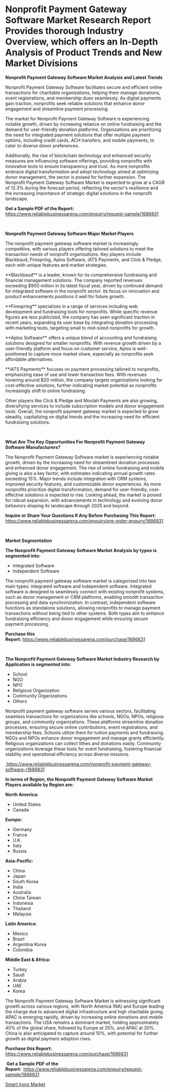 <p><h1>Nonprofit Payment Gateway Software Market Research Report Provides thorough Industry Overview, which offers an In-Depth Analysis of Product Trends and New Market Divisions</h1></p><p><strong>Nonprofit Payment Gateway Software Market Analysis and Latest Trends</strong></p>
<p><p>Nonprofit Payment Gateway Software facilitates secure and efficient online transactions for charitable organizations, helping them manage donations, event registrations, and membership dues seamlessly. As digital payments gain traction, nonprofits seek reliable solutions that enhance donor engagement and streamline payment processing.</p><p>The market for Nonprofit Payment Gateway Software is experiencing notable growth, driven by increasing reliance on online fundraising and the demand for user-friendly donation platforms. Organizations are prioritizing the need for integrated payment solutions that offer multiple payment options, including credit cards, ACH transfers, and mobile payments, to cater to diverse donor preferences. </p><p>Additionally, the rise of blockchain technology and enhanced security measures are influencing software offerings, providing nonprofits with innovative tools to ensure transparency and trust. As more nonprofits embrace digital transformation and adopt technology aimed at optimizing donor management, the sector is poised for further expansion. The Nonprofit Payment Gateway Software Market is expected to grow at a CAGR of 12.3% during the forecast period, reflecting the sector's resilience and the increasing importance of strategic digital solutions in the nonprofit landscape.</p></p>
<p><strong>Get a Sample PDF of the Report:&nbsp;</strong> <a href="https://www.reliablebusinessarena.com/enquiry/request-sample/1686831?utm_campaign=3114&utm_medium=2&utm_source=Github&utm_content=ia&utm_term=26032025&utm_id=nonprofit-payment-gateway-software">https://www.reliablebusinessarena.com/enquiry/request-sample/1686831</a></p>
<p>&nbsp;</p>
<p><strong>Nonprofit Payment Gateway Software Major Market Players</strong></p>
<p><p>The nonprofit payment gateway software market is increasingly competitive, with various players offering tailored solutions to meet the transaction needs of nonprofit organizations. Key players include Blackbaud, Firespring, Aplos Software, iATS Payments, and Click & Pledge, each with unique features and market strategies.</p><p>**Blackbaud** is a leader, known for its comprehensive fundraising and financial management solutions. The company reported revenues exceeding $900 million in its latest fiscal year, driven by continued demand for integrated software in the nonprofit sector. Its focus on innovation and product enhancements positions it well for future growth.</p><p>**Firespring** specializes in a range of services including web development and fundraising tools for nonprofits. While specific revenue figures are less publicized, the company has seen significant traction in recent years, expanding its user base by integrating donation processing with marketing tools, targeting small to mid-sized nonprofits for growth.</p><p>**Aplos Software** offers a unique blend of accounting and fundraising solutions designed for smaller nonprofits. With revenue growth driven by a user-friendly platform and focus on customer service, Aplos is well-positioned to capture more market share, especially as nonprofits seek affordable alternatives.</p><p>**iATS Payments** focuses on payment processing tailored to nonprofits, emphasizing ease of use and lower transaction fees. With revenues hovering around $20 million, the company targets organizations looking for cost-effective solutions, further indicating market potential as nonprofits increasingly shift to online fundraising.</p><p>Other players like Click & Pledge and Moolah Payments are also growing, diversifying services to include subscription models and donor engagement tools. Overall, the nonprofit payment gateway market is expected to grow steadily, capitalizing on digital trends and the increasing need for efficient fundraising solutions.</p></p>
<p>&nbsp;</p>
<p><strong>What Are The Key Opportunities For Nonprofit Payment Gateway Software Manufacturers?</strong></p>
<p><p>The Nonprofit Payment Gateway Software market is experiencing notable growth, driven by the increasing need for streamlined donation processes and enhanced donor engagement. The rise of online fundraising and mobile giving is also a key factor, with estimates indicating annual growth rates exceeding 15%. Major trends include integration with CRM systems, improved security features, and customizable donor experiences. As more nonprofits prioritize digital transformation, demand for user-friendly, cost-effective solutions is expected to rise. Looking ahead, the market is poised for robust expansion, with advancements in technology and evolving donor behaviors shaping its landscape through 2025 and beyond.</p></p>
<p><strong>Inquire or Share Your Questions If Any Before Purchasing This Report:</strong> <a href="https://www.reliablebusinessarena.com/enquiry/pre-order-enquiry/1686831?utm_campaign=3114&utm_medium=2&utm_source=Github&utm_content=ia&utm_term=26032025&utm_id=nonprofit-payment-gateway-software">https://www.reliablebusinessarena.com/enquiry/pre-order-enquiry/1686831</a></p>
<p>&nbsp;</p>
<p><strong>Market Segmentation</strong></p>
<p><strong>The Nonprofit Payment Gateway Software Market Analysis by types is segmented into:</strong></p>
<p><ul><li>Integrated Software</li><li>Independent Software</li></ul></p>
<p><p>The nonprofit payment gateway software market is categorized into two main types: integrated software and independent software. Integrated software is designed to seamlessly connect with existing nonprofit systems, such as donor management or CRM platforms, enabling smooth transaction processing and data synchronization. In contrast, independent software functions as standalone solutions, allowing nonprofits to manage payment transactions without being tied to other systems. Both types aim to enhance fundraising efficiency and donor engagement while ensuring secure payment processing.</p></p>
<p><strong>Purchase this Report:&nbsp;</strong><a href="https://www.reliablebusinessarena.com/purchase/1686831?utm_campaign=3114&utm_medium=2&utm_source=Github&utm_content=ia&utm_term=26032025&utm_id=nonprofit-payment-gateway-software">https://www.reliablebusinessarena.com/purchase/1686831</a></p>
<p>&nbsp;</p>
<p><strong>The Nonprofit Payment Gateway Software Market Industry Research by Application is segmented into:</strong></p>
<p><ul><li>School</li><li>NGO</li><li>NPO</li><li>Religious Organization</li><li>Community Organizations</li><li>Others</li></ul></p>
<p><p>Nonprofit payment gateway software serves various sectors, facilitating seamless transactions for organizations like schools, NGOs, NPOs, religious groups, and community organizations. These platforms streamline donation processes, ensuring secure online contributions, event registrations, and membership fees. Schools utilize them for tuition payments and fundraising. NGOs and NPOs enhance donor engagement and manage grants efficiently. Religious organizations can collect tithes and donations easily. Community organizations leverage these tools for event fundraising, fostering financial stability and operational efficiency across diverse missions.</p></p>
<p><a href="https://www.reliablebusinessarena.com/nonprofit-payment-gateway-software-r1686831?utm_campaign=3114&utm_medium=2&utm_source=Github&utm_content=ia&utm_term=26032025&utm_id=nonprofit-payment-gateway-software">&nbsp;https://www.reliablebusinessarena.com/nonprofit-payment-gateway-software-r1686831</a></p>
<p><strong>In terms of Region, the Nonprofit Payment Gateway Software Market Players available by Region are:</strong></p>
<p>
    <p> <strong> North America: </strong>
        <ul>
            <li>United States</li>
            <li>Canada</li>
        </ul>
        </p> 
    <p> <strong> Europe: </strong>
        <ul>
            <li>Germany</li>
            <li>France</li>
            <li>U.K.</li>
            <li>Italy</li>
            <li>Russia</li>
        </ul>
        </p> 
    <p> <strong> Asia-Pacific: </strong>
        <ul>
            <li>China</li>
            <li>Japan</li>
            <li>South Korea</li>
            <li>India</li>
            <li>Australia</li>
            <li>China Taiwan</li>
            <li>Indonesia</li>
            <li>Thailand</li>
            <li>Malaysia</li>
        </ul>
        </p> 
    <p> <strong> Latin America: </strong>
        <ul>
            <li>Mexico</li>
            <li>Brazil</li>
            <li>Argentina Korea</li>
            <li>Colombia</li>
        </ul>
        </p> 
    <p> <strong> Middle East & Africa: </strong>
        <ul>
            <li>Turkey</li>
            <li>Saudi</li>
            <li>Arabia</li>
            <li>UAE</li>
            <li>Korea</li>
        </ul>
    </p>
    </p>
<p><p>The Nonprofit Payment Gateway Software Market is witnessing significant growth across various regions, with North America (NA) and Europe leading the charge due to advanced digital infrastructure and high charitable giving. APAC is emerging rapidly, driven by increasing online donations and mobile transactions. The USA remains a dominant market, holding approximately 40% of the global share, followed by Europe at 25%, and APAC at 20%. China is also anticipated to capture around 10%, with potential for further growth as digital payment adoption rises.</p></p>
<p><strong>Purchase this Report: </strong><a href="https://www.reliablebusinessarena.com/purchase/1686831?utm_campaign=3114&utm_medium=2&utm_source=Github&utm_content=ia&utm_term=26032025&utm_id=nonprofit-payment-gateway-software">https://www.reliablebusinessarena.com/purchase/1686831</a></p>
<p>&nbsp;<strong>Get a Sample PDF of the Report:&nbsp;&nbsp;</strong><a href="https://www.reliablebusinessarena.com/enquiry/request-sample/1686831?utm_campaign=3114&utm_medium=2&utm_source=Github&utm_content=ia&utm_term=26032025&utm_id=nonprofit-payment-gateway-software">https://www.reliablebusinessarena.com/enquiry/request-sample/1686831</a></p>
<p><strong></strong></p>
<p><p><a href="https://github.com/wynonachirei9/Market-Research-Report-List-1/blob/main/smart-irons-market.md?utm_campaign=3114&utm_medium=2&utm_source=Github&utm_content=ia&utm_term=26032025&utm_id=nonprofit-payment-gateway-software">Smart Irons Market</a></p></p>